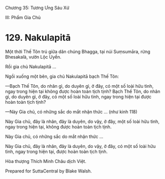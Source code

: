  

Chương 35: Tương Ưng Sáu Xứ

III: Phẩm Gia Chủ

# 129\. Nakulapitā

Một thời Thế Tôn trú giữa dân chúng Bhagga, tại núi Suṃsumāra, rừng Bhesakalà, vườn Lộc Uyển.

Rồi gia chủ Nakulapitā …

Ngồi xuống một bên, gia chủ Nakulapitā bạch Thế Tôn:

—Bạch Thế Tôn, do nhân gì, do duyên gì, ở đây, có một số loài hữu tình, ngay trong hiện tại không được hoàn toàn tịch tịnh? Bạch Thế Tôn, do nhân gì, do duyên gì, ở đây, có một số loài hữu tình, ngay trong hiện tại được hoàn toàn tịch tịnh?

—Này Gia chủ, có những sắc do mắt nhận thức … (như kinh 118)

Này Gia chủ, đây là nhân, đây là duyên, do vậy, ở đây, một số loài hữu tình, ngay trong hiện tại, không được hoàn toàn tịch tịnh.

Này Gia chủ, có những sắc do mắt nhận thức …

Này Gia chủ, đây là nhân, đây là duyên, do vậy, ở đây, có một số loài hữu tình, ngay trong hiện tại, được hoàn toàn tịch tịnh.

Hòa thượng Thích Minh Châu dịch Việt.

Prepared for SuttaCentral by Blake Walsh.